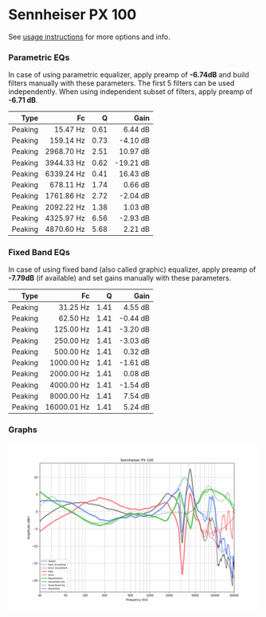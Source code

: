 # Sennheiser PX 100
See [usage instructions](https://github.com/jaakkopasanen/AutoEq#usage) for more options and info.

### Parametric EQs
In case of using parametric equalizer, apply preamp of **-6.74dB** and build filters manually
with these parameters. The first 5 filters can be used independently.
When using independent subset of filters, apply preamp of **-6.71 dB**.

| Type    | Fc         |    Q | Gain      |
|--------:|-----------:|-----:|----------:|
| Peaking | 15.47 Hz   | 0.61 | 6.44 dB   |
| Peaking | 159.14 Hz  | 0.73 | -4.10 dB  |
| Peaking | 2968.70 Hz | 2.51 | 10.97 dB  |
| Peaking | 3944.33 Hz | 0.62 | -19.21 dB |
| Peaking | 6339.24 Hz | 0.41 | 16.43 dB  |
| Peaking | 678.11 Hz  | 1.74 | 0.66 dB   |
| Peaking | 1761.86 Hz | 2.72 | -2.04 dB  |
| Peaking | 2092.22 Hz | 1.38 | 1.03 dB   |
| Peaking | 4325.97 Hz | 6.56 | -2.93 dB  |
| Peaking | 4870.60 Hz | 5.68 | 2.21 dB   |

### Fixed Band EQs
In case of using fixed band (also called graphic) equalizer, apply preamp of **-7.79dB**
(if available) and set gains manually with these parameters.

| Type    | Fc          |    Q | Gain     |
|--------:|------------:|-----:|---------:|
| Peaking | 31.25 Hz    | 1.41 | 4.55 dB  |
| Peaking | 62.50 Hz    | 1.41 | -0.44 dB |
| Peaking | 125.00 Hz   | 1.41 | -3.20 dB |
| Peaking | 250.00 Hz   | 1.41 | -3.03 dB |
| Peaking | 500.00 Hz   | 1.41 | 0.32 dB  |
| Peaking | 1000.00 Hz  | 1.41 | -1.61 dB |
| Peaking | 2000.00 Hz  | 1.41 | 0.08 dB  |
| Peaking | 4000.00 Hz  | 1.41 | -1.54 dB |
| Peaking | 8000.00 Hz  | 1.41 | 7.54 dB  |
| Peaking | 16000.01 Hz | 1.41 | 5.24 dB  |

### Graphs
![](./Sennheiser%20PX%20100.png)